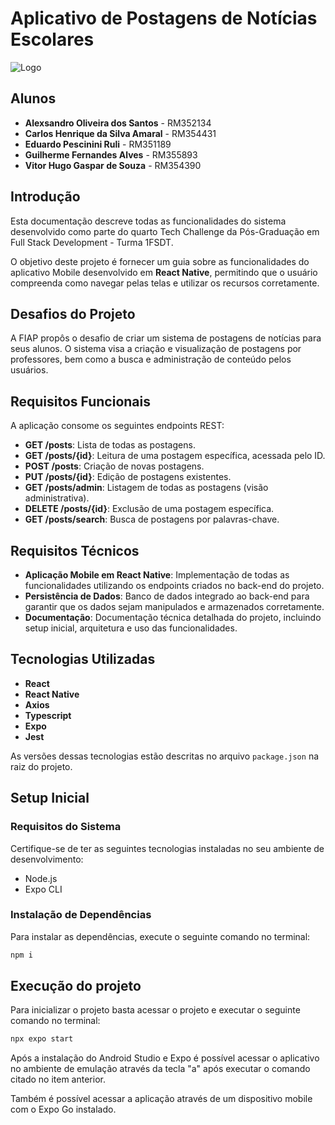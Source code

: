 # Aplicativo de Postagens de Notícias Escolares

![Logo](https://upload.wikimedia.org/wikipedia/commons/d/d4/Fiap-logo-novo.jpg)

## Alunos

- **Alexsandro Oliveira dos Santos** - RM352134
- **Carlos Henrique da Silva Amaral** - RM354431
- **Eduardo Pescinini Ruli** - RM351189
- **Guilherme Fernandes Alves** - RM355893
- **Vitor Hugo Gaspar de Souza** - RM354390

## Introdução

Esta documentação descreve todas as funcionalidades do sistema desenvolvido como parte do quarto Tech Challenge da Pós-Graduação em Full Stack Development - Turma 1FSDT.

O objetivo deste projeto é fornecer um guia sobre as funcionalidades do aplicativo Mobile desenvolvido em **React Native**, permitindo que o usuário compreenda como navegar pelas telas e utilizar os recursos corretamente.

## Desafios do Projeto

A FIAP propôs o desafio de criar um sistema de postagens de notícias para seus alunos. O sistema visa a criação e visualização de postagens por professores, bem como a busca e administração de conteúdo pelos usuários.

## Requisitos Funcionais

A aplicação consome os seguintes endpoints REST:

- **GET /posts**: Lista de todas as postagens.
- **GET /posts/{id}**: Leitura de uma postagem específica, acessada pelo ID.
- **POST /posts**: Criação de novas postagens.
- **PUT /posts/{id}**: Edição de postagens existentes.
- **GET /posts/admin**: Listagem de todas as postagens (visão administrativa).
- **DELETE /posts/{id}**: Exclusão de uma postagem específica.
- **GET /posts/search**: Busca de postagens por palavras-chave.

## Requisitos Técnicos

- **Aplicação Mobile em React Native**: Implementação de todas as funcionalidades utilizando os endpoints criados no back-end do projeto.
- **Persistência de Dados**: Banco de dados integrado ao back-end para garantir que os dados sejam manipulados e armazenados corretamente.
- **Documentação**: Documentação técnica detalhada do projeto, incluindo setup inicial, arquitetura e uso das funcionalidades.

## Tecnologias Utilizadas

- **React**
- **React Native**
- **Axios**
- **Typescript**
- **Expo**
- **Jest**

As versões dessas tecnologias estão descritas no arquivo `package.json` na raiz do projeto.

## Setup Inicial

### Requisitos do Sistema

Certifique-se de ter as seguintes tecnologias instaladas no seu ambiente de desenvolvimento:

- Node.js
- Expo CLI


### Instalação de Dependências

Para instalar as dependências, execute o seguinte comando no terminal:

```bash
npm i
```

## Execução do projeto

Para inicializar o projeto basta acessar o projeto e executar o seguinte comando no terminal:

```bash
npx expo start
```

Após a instalação do Android Studio e Expo é possível acessar o aplicativo no ambiente de emulação através da tecla "a" após executar o comando citado no item anterior.

Também é possível acessar a aplicação através de um dispositivo mobile com o Expo Go instalado.
